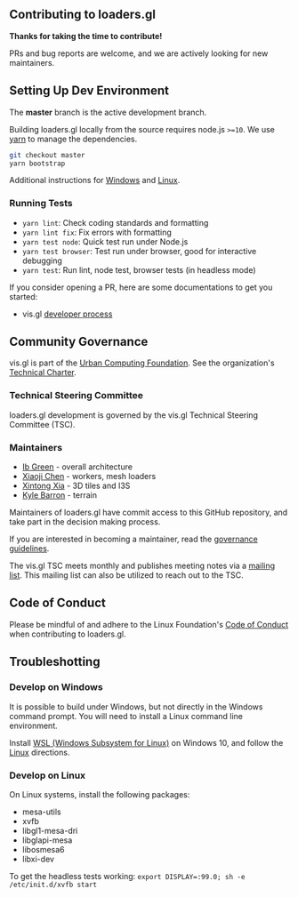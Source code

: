 ## Contributing to loaders.gl

**Thanks for taking the time to contribute!**

PRs and bug reports are welcome, and we are actively looking for new maintainers.

## Setting Up Dev Environment

The **master** branch is the active development branch.

Building loaders.gl locally from the source requires node.js `>=10`.
We use [yarn](https://yarnpkg.com/en/docs/install) to manage the dependencies.

```bash
git checkout master
yarn bootstrap
```

Additional instructions for [Windows](#developing-on-windows) and [Linux](#developing-on-linux).

### Running Tests

- `yarn lint`: Check coding standards and formatting
- `yarn lint fix`: Fix errors with formatting
- `yarn test node`: Quick test run under Node.js
- `yarn test browser`: Test run under browser, good for interactive debugging
- `yarn test`: Run lint, node test, browser tests (in headless mode)


If you consider opening a PR, here are some documentations to get you started:

- vis.gl [developer process](https://www.github.com/visgl/tsc/tree/master/developer-process)

## Community Governance

vis.gl is part of the [Urban Computing Foundation](https://uc.foundation/). See the organization's [Technical Charter](https://github.com/visgl/tsc/blob/master/Technical%20Charter.md).

### Technical Steering Committee

loaders.gl development is governed by the vis.gl Technical Steering Committee (TSC).

### Maintainers

- [Ib Green](https://github.com/ibgreen) - overall architecture
- [Xiaoji Chen](https://github.com/pessimistress) - workers, mesh loaders
- [Xintong Xia](https://github.com/xintongxia) - 3D tiles and I3S
- [Kyle Barron](https://github.com/kylebarron) - terrain

Maintainers of loaders.gl have commit access to this GitHub repository, and take part in the decision making process.

If you are interested in becoming a maintainer, read the [governance guidelines](https://github.com/visgl/tsc/tree/master/developer-process/governance.md).

The vis.gl TSC meets monthly and publishes meeting notes via a [mailing list](https://lists.uc.foundation/g/visgl).
This mailing list can also be utilized to reach out to the TSC.

## Code of Conduct

Please be mindful of and adhere to the Linux Foundation's [Code of Conduct](https://lfprojects.org/policies/code-of-conduct/) when contributing to loaders.gl.

## Troubleshotting

### Develop on Windows

It is possible to build under Windows, but not directly in the Windows command prompt. You will need to install a Linux command line environment.

Install [WSL (Windows Subsystem for Linux)](https://docs.microsoft.com/en-us/windows/wsl/install-win10) on Windows 10, and follow the [Linux](#develop-on-linux) directions.

### Develop on Linux

On Linux systems, install the following packages:

- mesa-utils
- xvfb
- libgl1-mesa-dri
- libglapi-mesa
- libosmesa6
- libxi-dev

To get the headless tests working: `export DISPLAY=:99.0; sh -e /etc/init.d/xvfb start`
